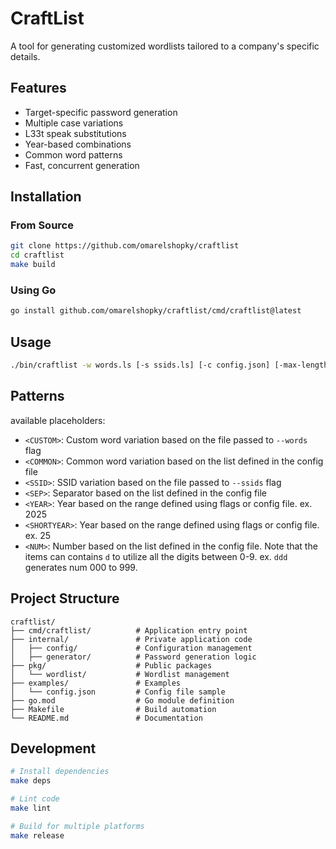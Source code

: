# CraftList

A tool for generating customized wordlists tailored to a company's specific details.


## Features

- Target-specific password generation
- Multiple case variations
- L33t speak substitutions
- Year-based combinations
- Common word patterns
- Fast, concurrent generation

## Installation

### From Source
```bash
git clone https://github.com/omarelshopky/craftlist
cd craftlist
make build
```


### Using Go
```bash
go install github.com/omarelshopky/craftlist/cmd/craftlist@latest
```


## Usage

```bash
./bin/craftlist -w words.ls [-s ssids.ls] [-c config.json] [-max-length 8] [-max-length 64] [--max-year 2025] [--min-year 1990]
```


## Patterns

available placeholders: 
- `<CUSTOM>`: Custom word variation based on the file passed to `--words` flag
- `<COMMON>`: Common word variation based on the list defined in the config file
- `<SSID>`: SSID variation based on the file passed to `--ssids` flag
- `<SEP>`: Separator based on the list defined in the config file
- `<YEAR>`: Year based on the range defined using flags or config file. ex. 2025
- `<SHORTYEAR>`: Year based on the range defined using flags or config file. ex. 25
- `<NUM>`: Number based on the list defined in the config file. Note that the items can contains `d` to utilize all the digits between 0-9. ex. `ddd` generates num 000 to 999.


## Project Structure

```
craftlist/
├── cmd/craftlist/          # Application entry point
├── internal/               # Private application code
│   ├── config/             # Configuration management
│   ├── generator/          # Password generation logic
├── pkg/                    # Public packages
│   └── wordlist/           # Wordlist management
├── examples/               # Examples
│   └── config.json         # Config file sample
├── go.mod                  # Go module definition
├── Makefile                # Build automation
└── README.md               # Documentation
```

## Development

```bash
# Install dependencies
make deps

# Lint code
make lint

# Build for multiple platforms
make release
```